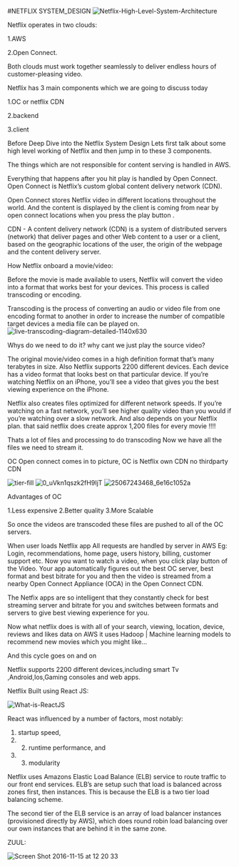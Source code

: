 #NETFLIX SYSTEM_DESIGN
![Netflix-High-Level-System-Architecture](https://user-images.githubusercontent.com/81900840/134771404-c76aea5e-1a48-4084-addd-0df53c5276b9.png)


Netflix operates in two clouds: 

1.AWS 

2.Open Connect.

Both clouds must work together seamlessly to deliver endless hours of customer-pleasing video.

Netflix has 3 main components which we are going to discuss today

1.OC or netflix CDN

2.backend

3.client

Before Deep Dive into the Netflix System Design Lets first talk about some high level working of Netflix and then jump in to these 3 components.

The things which are not responsible for content serving is handled in AWS.

Everything that happens after you hit play is handled by Open Connect. Open Connect is Netflix’s custom global content delivery network (CDN).

Open Connect stores Netflix video in different locations throughout the world. And the content is displayed by the client is coming from near
by open connect locations when you press the play button .

CDN - A content delivery network (CDN) is a system of distributed servers (network) that deliver pages and other Web content to a user or a client, based on the geographic locations of the user, the origin of the webpage and the content delivery server.


How Netflix onboard a movie/video:




Before the movie is made available to users, Netflix will convert the video into a format that works best for your devices. This process is called transcoding or encoding.

Transcoding is the process of converting an audio or video file from one encoding format to another in order to increase the number of compatible target devices a media file can be played on.
![live-transcoding-diagram-detailed-1140x630](https://user-images.githubusercontent.com/81900840/134773394-c5ace687-0eb2-474c-a197-d913598885b7.png)


Whys do we need to do it? why cant we just play the source video?

The original movie/video comes in a high definition format that’s many terabytes in size. Also Netflix supports 2200 different devices. Each device has a video format that looks best on that particular device. If you’re watching Netflix on an iPhone, you’ll see a video that gives you the best viewing experience on the iPhone.

Netflix also creates files optimized for different network speeds. If you’re watching on a fast network, you’ll see higher quality video than you would if you’re watching over a slow network. And also depends on your Netflix plan. that said netflix does create approx 1,200 files for every movie !!!!

Thats a lot of files and processing to do transcoding Now we have all the files we need to stream it.

OC Open connect comes in to picture, OC is Netflix own CDN no thirdparty CDN


![tier-fill](https://user-images.githubusercontent.com/81900840/134799479-497c8cd0-a03c-44a8-9dd1-c28c431eeabb.png)
![0_uVkn1qszk2fH9IjT](https://user-images.githubusercontent.com/81900840/134799490-ba58cecb-7d3a-4b00-8bb5-675a115c1489.jpeg)
![25067243468_6e16c1052a](https://user-images.githubusercontent.com/81900840/134799509-2f811f04-9867-4e60-9076-a1617f055c0e.jpg)


Advantages of OC

1.Less expensive
2.Better quality
3.More Scalable


So once the videos are transcoded these files are pushed to all of the OC servers.

When user loads Netflix app All requests are handled by server in AWS Eg: Login, recommendations, home page, users history, billing, customer support etc. Now you want to watch a video, when you click play button of the Video. Your app automatically figures out the best OC server, best format and best bitrate for you and then the video is streamed from a nearby Open Connect Appliance (OCA) in the Open Connect CDN.

The Netfix apps are so intelligent that they constantly check for best streaming server and bitrate for you and switches between formats and servers to give best viewing experience for you.

Now what netflix does is with all of your search, viewing, location, device, reviews and likes data on AWS it uses Hadoop | Machine learning models to recommend new movies which you might like…

And this cycle goes on and on

Netflix supports 2200 different devices,including smart Tv ,Android,Ios,Gaming consoles and web apps.


Netflix Built using React JS:


![What-is-ReactJS](https://user-images.githubusercontent.com/81900840/134799892-66e8dd6d-bfe2-4f7e-be2d-bbf8a5a83cb2.jpg)

React was influenced by a number of factors, most notably:
1) startup speed, 
2) 2) runtime performance, and 
3) 3) modularity

Netflix uses Amazons Elastic Load Balance (ELB) service to route traffic to our front end services. ELB’s are setup such that load is balanced across zones first, then instances. This is because the ELB is a two tier load balancing scheme.

The second tier of the ELB service is an array of load balancer instances (provisioned directly by AWS), which does round robin load balancing over our own instances that are behind it in the same zone.

ZUUL:

![Screen Shot 2016-11-15 at 12 20 33](https://user-images.githubusercontent.com/81900840/134800265-47edcd9a-c970-43d2-b979-5028c9224887.png)

 












